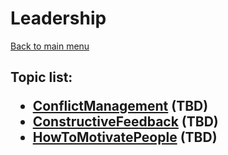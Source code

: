 <H1>Leadership</h1>

[Back to main menu](..%2F..%2FREADME.md)

<h2>

Topic list:
* [ConflictManagement](education%2FConflictManagement.md) (TBD)
* [ConstructiveFeedback](education%2FConstructiveFeedback.md) (TBD)
* [HowToMotivatePeople](education%2FHowToMotivatePeople.md) (TBD)

</h2>